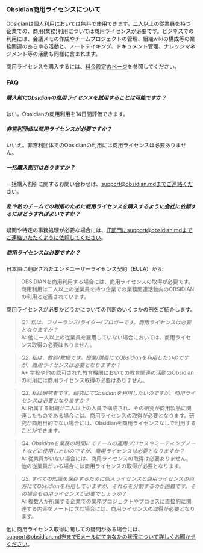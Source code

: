 ### Obsidian商用ライセンスについて

Obsidianは個人利用においては無料で使用できます。二人以上の従業員を持つ企業での、商用(業務)利用については商用ライセンスが必要です。ビジネスでの利用には、会議メモの作成やチームプロジェクトの管理、組織wikiの構成等の業務関連のあらゆる活動と、ノートテイキング、ドキュメント管理、ナレッジマネジメント等の活動も同様に含まれます。

商用ライセンスを購入するには、[料金設定のページ](https://obsidian.md/pricing)を参照してください。

### FAQ

##### 購入前にObsidianの商用ライセンスを試用することは可能ですか？

はい。Obsidianの商用利用を14日間評価できます。

##### 非営利団体は商用ライセンスが必要ですか？

いいえ。非営利団体でのObsidianの利用には商用ライセンスは必要ありません。

##### 一括購入割引はありますか？

一括購入割引に関するお問い合わせは、support@obsidian.mdまでご連絡ください。

##### 私や私のチームでの利用のために商用ライセンスを購入するように会社に依頼するにはどうすればよいですか？

疑問や特定の事務処理が必要な場合には、IT部門にsupport@obsidian.mdまでご連絡いただくように依頼してください。

##### 商用ライセンスは必要ですか？

日本語に翻訳されたエンドユーザーライセンス契約（EULA）から:

> OBSIDIANを商用利用する場合には、商用ライセンスの取得が必要です。商用利用は二人以上の従業員を持つ企業での業務関連活動内のOBSIDIANの利用と定義されています。

商用ライセンスが必要かどうかについての判断のいくつかの例をご紹介します。

> *Q1. 私は、フリーランス/ライター/ブロガーです。商用ライセンスは必要となりますか？*
> \
> A: 他に一人以上の従業員を雇用していない場合においては、商用ライセンス取得の必要はありません。

> *Q2. 私は、教師/教授です。授業/講義にてObsidianを利用したいのですが、商用ライセンスは必要となりますか？*
> \
> A* 学校や他の認可された教育機関においての教育関連の活動のObsidianの利用には商用ライセンス取得の必要はありません。

> *Q3. 私は研究者です。研究にてObsidianを利用したいのですが、商用ライセンスは必要となりますか？*
> \
> A: 所属する組織が二人以上の人員で構成され、その研究が商用製品に関連したものである場合には、商用ライセンスの取得が必要となります。研究が商用目的でない場合には、Obsidianを商用ライセンスなしで利用することができます。

> *Q4. Obsidianを業務の時間にてチームの運用プロセスやミーティングノートなどに使用したいのですが、商用ライセンスは必要となりますか？*
> \
> A: 従業員がいない場合には、商用ライセンスの取得は必要ありません。他の従業員がいる場合には商用ライセンスの取得が必要となります。

> *Q5. すべての知識を保存するために個人ライセンスと商用ライセンスの両方にてObsidianを利用していますが、それらを分割するのが困難です。その場合も商用ライセンスが必要でしょうか？*
> \
> A: 複数人が所属する企業での業務プロジェクトやプロセスに直接的に関連する内容をノートに含む場合には、商用ライセンスの取得が必要となります。

他に商用ライセンス取得に関しての疑問がある場合には、support@obsidian.md宛までEメールにてあなたの状況について詳しくお聞かせください。